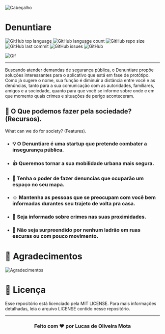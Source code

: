 
![Cabeçalho](https://user-images.githubusercontent.com/46237033/88189395-650abe00-cc0f-11ea-91af-4569bb0e97d5.png)

# Denuntiare

![GitHub top language](https://img.shields.io/github/languages/top/Denuntiare/Landing-Page) ![GitHub language count](https://img.shields.io/github/languages/count/Denuntiare/Landing-Page) ![GitHub repo size](https://img.shields.io/github/repo-size/Denuntiare/Landing-Page) ![GitHub last commit](https://img.shields.io/github/last-commit/Denuntiare/Landing-Page?color=yellow&label=Last%20Commit) ![GitHub issues](https://img.shields.io/github/issues/Denuntiare/Landing-Page) ![GitHub](https://img.shields.io/github/license/Denuntiare/Landing-Page)

![Gif](https://user-images.githubusercontent.com/46237033/88185214-0ee74c00-cc0a-11ea-9deb-3143c1fe649b.gif)
* * *
Buscando atender demandas de segurança pública, o Denuntiare propõe soluções interessantes para o aplicativo que está em fase de protótipo. Como já sugere o nome, sua função é diminuir a distância entre você e as denúncias, tanto para a sua comunicação com as autoridades, familiares, amigos e a sociedade, quanto para que você se informe sobre onde e em que momento quais crimes e situações de perigo aconteceram.

## :newspaper: O Que podemos fazer pela sociedade? (Recursos).

What can we do for society? (Features).

* ### :bulb: O Denuntiare é uma startup que pretende combater a insegurança pública.
* ### :+1: Queremos tornar a sua mobilidade urbana mais segura.
* ### :pushpin: Tenha o poder de fazer denuncias que ocuparão um espaço no seu mapa.
* ### :relaxed: Mantenha as pessoas que se preocupam com você bem informadas durantes seu trajeto de volta pra casa.
* ### :mega: Seja informado sobre crimes nas suas proximidades.
* ### :gun: Não seja surpreendido por nenhum ladrão em ruas escuras ou com pouco movimento.

# :star2: Agradecimentos

![Agradecimentos](https://user-images.githubusercontent.com/46237033/88236182-cb650000-cc52-11ea-976a-d92bf6d8603a.png)

# :page_facing_up: Licença
Esse repositório está licenciado pela MIT LICENSE. Para mais informações detalhadas, leia o arquivo LICENSE contido nesse repositório.
* * *
<center> <h3> Feito com ❤️ por Lucas de Oliveira Mota </h3 <center>
